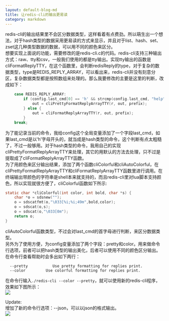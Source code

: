```yaml
---
layout: default-blog-md
title: 让redis-cli的输出更易读
category: markdown
---
```


redis-cli的输出结果里不会区分数据类型，这样看着有点费劲。所以萌生出一个想法，对于hash类型的数据采用更易读的方式来显示，并且对于list、hash、set、zset这几种类型数据的数据，可以用不同的颜色来区分。  
想要实现上面说的功能，需要修改的是redis-cli.c的代码。redis-cli支持三种输出方式：raw、tty和csv，一般我们使用的都是tty输出。实现tty输出的函数是cliFormatReplyTTY，在这个函数里，会判断redisReply的type，对于复杂的数据类型，type是REDIS_REPLY_ARRAY，可以看出来，redis-cli并没有刻意分区，复杂数据类型都是按照数组来处理的。那么我要修改的主要是这里的判断，改成如下：  
```c
    case REDIS_REPLY_ARRAY:
		if (config.last_cmd[0] == 'h' && strcmp(config.last_cmd, "help") && config.pretty) {
			out = cliPrettyFormatReplyArrayTTY(r, out, prefix);
		} else {
			out = cliFormatReplyArrayTTY(r, out, prefix);
		}
    break;
```
为了能记录当前的命令，我给config这个全局变量添加了一个字段last_cmd，如果last_cmd是以‘h’字母开头的，就当成是hash类型的命令，这个判断有点太粗糙了，不过一般够用。对于hash类型的命令，我用自己的实现cliPrettyFormatReplyArrayTTY来处理，其它的用默认的方法去处理，只不过是提取成了cliFormatReplyArrayTTY函数。  
为了用颜色来区分输出结果，添加了两个函数cliColorful和cliAutoColorful，在cliPrettyFormatReplyArrayTTY和cliFormatReplyArrayTTY函数里进行调用。在终端输出带颜色的字符串是shell本来就支持的，而且redis-cli里对lua脚本支持颜色，所以实现就很方便了，cliColorful函数如下所示:  
```c
static char *cliColorful(int color, int bold, char *s) {
	char *o = sdsnew("");
	o = sdscatfmt(o,"\033[%i;%i;49m",bold,color);
    o = sdscat(o,s);
    o = sdscat(o,"\033[0m");
	return o;
}
```  
cliAutoColorful函数类型，不过会对last_cmd的首字母进行判断，来区分数据类型。  
另外为了使用方便，为config变量添加了两个字段：pretty和color。用来做命令行选项，前者可以把hash类型的输出美化，后者可以使用不同的颜色区分输出。在命令行查看帮助时会多出如下两行：  
```
  --pretty           Use pretty formatting for replies print.
  --color  		  Use colorful formatting for replies print.
```
在命令行输入`./redis-cli --color --pretty`，就可以使用新的redis-cli程序，效果如下图所示：  
<img src="{{ site.baseurl }}/static/image/2018-08-19/myredis-cli.PNG">    

Update:  
增加了新的命令行选项：--json，可以以json的格式输出。   
<img src="{{ site.baseurl }}/static/image/2018-08-19/myredis-cli-json.png">   
